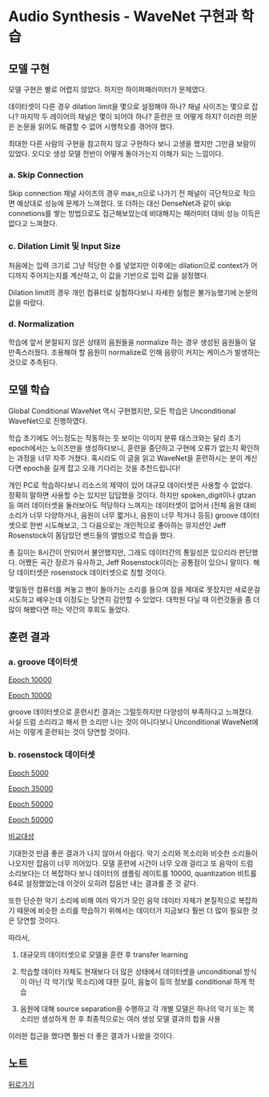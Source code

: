 # Audio Synthesis - WaveNet 구현과 학습

## 모델 구현

모델 구현은 별로 어렵지 않았다. 하지만 하이퍼패러미터가 문제였다.

데이터셋이 다른 경우 dilation limit을 몇으로 설정해야 하나? 채널 사이즈는 몇으로 잡나? 마지막 두 레이어의 채널은 몇이 되어야 하나? 훈련은 또 어떻게 하지? 이러한 의문은 논문을 읽어도 해결할 수 없어 시행착오를 겪어야 했다.

최대한 다른 사람의 구현을 참고하지 않고 구현하다 보니 고생을 했지만 그만큼 보람이 있었다. 오디오 생성 모델 전반이 어떻게 돌아가는지 이해가 되는 느낌이다.

### a. Skip Connection

Skip connection 채널 사이즈의 경우 max_n으로 나가기 전 채널이 극단적으로 작으면 예상대로 성능에 문제가 느껴졌다.
또 더하는 대신 DenseNet과 같이 skip connetions를 쌓는 방법으로도 접근해보았는데 비대해지는 패러미터 대비 성능 이득은 없다고 느껴졌다.

### c. Dilation Limit 및 Input Size

처음에는 입력 크기로 그냥 적당한 수를 넣었지만 이후에는 dilation으로 context가 어디까지 주어지는지를 계산하고, 이 값을 기반으로 입력 값을 설정했다.

Dilation limit의 경우 개인 컴퓨터로 실험하다보니 자세한 실험은 불가능했기에 논문의 값을 따랐다.

### d. Normalization

학습에 앞서 분절되지 않은 상태의 음원들을 normalize 하는 경우 생성된 음원들이 덜 만족스러웠다.
조용해야 할 음원이 normalize로 인해 음량이 커지는 케이스가 발생하는 것으로 추측된다.

## 모델 학습

Global Conditional WaveNet 역시 구현했지만, 모든 학습은 Unconditional WaveNet으로 진행하였다.

학습 초기에도 어느정도는 작동하는 듯 보이는 이미지 분류 태스크와는 달리 초기 epoch에서는 노이즈만을 생성하다보니, 훈련을 중단하고 구현에 오류가 없는지 확인하는 과정을 너무 자주 거쳤다. 혹시라도 이 글을 읽고 WaveNet을 훈련하시는 분이 계신다면 epoch을 길게 잡고 오래 기다리는 것을 추천드립니다!

개인 PC로 학습하다보니 리소스의 제약이 있어 대규모 데이터셋은 사용할 수 없었다. 정확히 말하면 사용할 수는 있지만 답답했을 것이다. 하지만 spoken_digit이나 gtzan등 여러 데이터셋을 둘러보아도 적당하다 느껴지는 데이터셋이 없어서 (전체 음원 대비 소리가 너무 다양하거나, 음원이 너무 짧거나, 음원이 너무 적거나 등등) groove 데이터셋으로 한번 시도해보고, 그 다음으로는 개인적으로 좋아하는 뮤지션인 Jeff Rosenstock이 몸담았던 밴드들의 앨범으로 학습을 했다.

총 길이는 8시간이 안되어서 불안했지만, 그래도 데이터간의 통일성은 있으리라 판단했다. 어쨌든 곡간 장르가 유사하고, Jeff Rosenstock이라는 공통점이 있으니 말이다. 해당 데이터셋은 rosenstock 데이터셋으로 칭할 것이다.

몇일동안 컴퓨터를 켜놓고 팬이 돌아가는 소리를 들으며 잠을 제대로 못잤지만 새로운걸 시도하고 배우는데 이정도는 당연히 감안할 수 있었다. 대학원 다닐 때 이런것들을 좀 더 많이 해봤다면 하는 약간의 후회도 들었다.

## 훈련 결과

### a. groove 데이터셋

[Epoch 10000](https://user-images.githubusercontent.com/115688680/218380283-0825a8e1-5ec8-4833-bb7b-c5bf73402e9f.mp4)

[Epoch 10000](https://user-images.githubusercontent.com/115688680/218380290-81c3d0e6-a46e-4d74-a25d-ad41b90f8e3a.mp4)

groove 데이터셋으로 훈련시킨 결과는 그럴듯하지만 다양성이 부족하다고 느껴졌다. 사실 드럼 소리라고 해서 한 소리만 나는 것이 아니다보니 Unconditional WaveNet에서는 이렇게 훈련되는 것이 당연할 것이다.

### b. rosenstock 데이터셋

[Epoch 5000](https://user-images.githubusercontent.com/115688680/218375592-0b791144-1646-40aa-9cb4-5bf8275f2e78.mp4)

[Epoch 35000](https://user-images.githubusercontent.com/115688680/218375736-d7e3e0ab-1d92-4f1e-a696-8523dd4e1578.mp4)

[Epoch 50000](https://user-images.githubusercontent.com/115688680/218379203-4b0c6a44-479f-42eb-8faa-d7723aa07464.mp4)

[Epoch 50000](https://user-images.githubusercontent.com/115688680/218381676-750ed747-98b5-4013-9c8e-d833e8b6e892.mp4)

[비교대상](https://www.youtube.com/watch?v=InCYJiM3Zz0)


기대한것 만큼 좋은 결과가 나지 않아서 아쉽다. 악기 소리와 목소리와 비슷한 소리들이 나오지만 잡음이 너무 끼어있다. 모델 훈련에 시간이 너무 오래 걸리고 또 음악이 드럼 소리보다는 더 복잡하다 보니 데이터의 샘플링 레이트를 10000, quantization 비트를 64로 설정했었는데 이것이 오히려 잡음만 내는 결과를 준 것 같다.

또한 단순한 악기 소리에 비해 여러 악기가 모인 음악 데이터 자체가 본질적으로 복잡하기 때문에 비슷한 소리를 학습하기 위해서는 데이터가 지금보다 훨씬 더 많이 필요한 것은 당연할 것이다.

따라서,

1) 대규모의 데이터셋으로 모델을 훈련 후 transfer learning

2) 학습할 데이터 자체도 현재보다 더 많은 상태에서 데이터셋을 unconditional 방식이 아닌 각 악기(및 목소리)에 대한 길이, 음높이 등의 정보를 conditional 하게 학습

3) 음원에 대해 source separation을 수행하고 각 개별 모델은 하나의 악기 또는 목소리만 생성하게 한 후 최종적으로는 여러 생성 모델 결과의 합을 사용

이러한 접근을 했다면 훨씬 더 좋은 결과가 나왔을 것이다.

## 노트

[뒤로가기](./)
